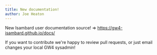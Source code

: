 ```yaml
---
title: New documentation!
author: Joe Heaton
---
```


New Isambard user documentation source! => <https://gw4-isambard.github.io/docs/>

If you want to contribute we're happy to review pull requests, or just email changes your local GW4 sysadmin!
